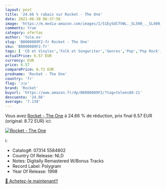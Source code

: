 ```yaml
---
layout: post
title: '24.66 % rabais sur Rocket - The One'
date: 2021-06-30 06:37:58
image: 'https://m.media-amazon.com/images/I/51Ey5dCfVWL._SL500_._SL400_.jpg'
comments: true
category: ofertas
author: 'tole.es'
slug: 'B0000089F2-fr Rocket - The One'
sku: 'B0000089F2-fr'
tags: [ 'CD et Vinyles','Folk et Songwriter','Genres','Pop','Pop Rock','Singers-Songwriters','rocket', ]
actualPrice: 6.57 EUR
currency: EUR
price: 6.57
comparePrice: 8.72 EUR
prodname: 'Rocket - The One'
country: 'fr'
flag: '🇫🇷'
brand: 'Rocket'
buyurl: 'https://www.amazon.fr/dp/B0000089F2/?tag=tolees0d-21'
descuento: '24.66'
average: '7.138'
---
```


Vous avez [Rocket - The One](https://www.amazon.fr/dp/B0000089F2/?tag=tolees0d-21)  à  24.66 % de réduction, prix final  6.57 EUR (original: 8.72 EUR) ici:

[![Rocket - The One](https://m.media-amazon.com/images/I/51Ey5dCfVWL._SL500_._SL400_.jpg)](https://www.amazon.fr/dp/B0000089F2/?tag=tolees0d-21)

ℹ️:

- Catalog#: 07314 5584802
- Country Of Release: NLD
- Notes: Digitally Remastered W/Bonus Tracks
- Record Label: Polygram
- Year Of Release: 1998

[🛒 Achetez-le maintenant!!](https://www.amazon.fr/dp/B0000089F2/?tag=tolees0d-21)
